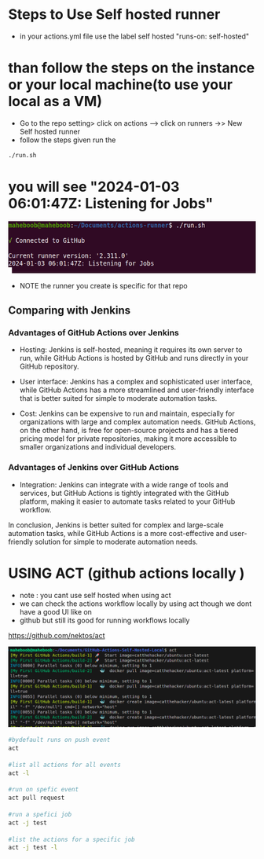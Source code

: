 # Steps to Use Self hosted runner
* in your actions.yml file use the label self hosted "runs-on: self-hosted"

# than follow the steps on the instance or your local machine(to use your local as a VM)

* Go to the repo setting> click on actions --> click on runners ->> New Self hosted runner
* follow the steps given run the 

```sh
./run.sh
```
# you will see "2024-01-03 06:01:47Z: Listening for Jobs"
![Screenshot](/src/image.png)

* NOTE the runner you create is specific for that repo


## Comparing with Jenkins 

### Advantages of GitHub Actions over Jenkins

- Hosting: Jenkins is self-hosted, meaning it requires its own server to run, while GitHub Actions is hosted by GitHub and runs directly in your GitHub repository.

- User interface: Jenkins has a complex and sophisticated user interface, while GitHub Actions has a more streamlined and user-friendly interface that is better suited for simple to moderate automation tasks.

- Cost: Jenkins can be expensive to run and maintain, especially for organizations with large and complex automation needs. GitHub Actions, on the other hand, is free for open-source projects and has a tiered pricing model for private repositories, making it more accessible to smaller organizations and individual developers.

### Advantages of Jenkins over GitHub Actions

- Integration: Jenkins can integrate with a wide range of tools and services, but GitHub Actions is tightly integrated with the GitHub platform, making it easier to automate tasks related to your GitHub workflow.

In conclusion, Jenkins is better suited for complex and large-scale automation tasks, while GitHub Actions is a more cost-effective and user-friendly solution for simple to moderate automation needs.


# USING ACT (github actions locally )
* note : you cant use self hosted when using act
* we can check the actions workflow locally by using act though we dont have a good UI like on 
* github but still its good for running workflows locally
 
 https://github.com/nektos/act

 ![Alt text](/src/act.png)

 ```sh
#bydefault runs on push event
act 

#list all actions for all events
act -l 

#run on spefic event
act pull request

#run a spefici job
act -j test 

#list the actions for a specific job
act -j test -l
 ```